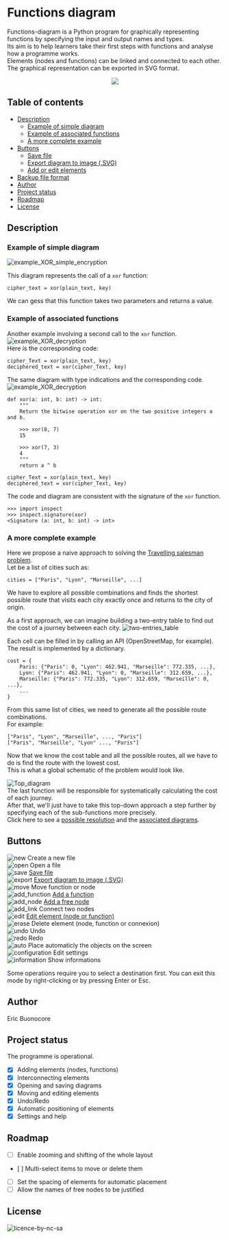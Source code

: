 # Functions diagram

Functions-diagram is a Python program for graphically representing functions by specifying the input and output names and types.  
Its aim is to help learners take their first steps with functions and analyse how a programme works.  
Elements (nodes and functions) can be linked and connected to each other.   
The graphical representation can be exported in SVG format.  
 
<div style="text-align: center">
    <a href="https://github.com/ebuonocore/functions_diagram">
        <img src="readme/assets/logo_fd_dark_bckgd.svg">
    </a>
</div>


## Table of contents
* [Description](#description)
  * [Example of simple diagram](#example-of-simple-diagram)
  * [Example of associated functions](#example-of-associated-functions)
  * [A more complete example](#a-more-complete-example)
* [Buttons](#buttons)
  * [Save file](readme/save_diagram.md)     
  * [Export diagram to image (.SVG)](readme/export_SVG.md)
  * [Add or edit elements](readme/add_edit_elements.md)  
* [Backup file format](#backup-file-format)
* [Author](#author)
* [Project status](#project-status)
* [Roadmap](#roadmap)
* [License](#license)

## Description
### Example of simple diagram
![example_XOR_simple_encryption](/readme/assets/example_XOR_simple_encryption.svg)  

This diagram represents the call of a <code>xor</code> function:  
```{python} 
cipher_text = xor(plain_text, key)
```
We can gess that this function takes two parameters and returns a value.
### Example of associated functions  
Another example involving a second call to the <code>xor</code> function.  
![example_XOR_decryption](/readme/assets/example_XOR_decryption.svg)  
Here is the corresponding code:
```{python} 
cipher_Text = xor(plain_text, key)
deciphered_text = xor(cipher_Text, key)
```

The same diagram with type indications and the corresponding code.  
![example_XOR_decryption](/readme/assets/example_XOR_decryption_type_hints.svg)  

```{python} 
def xor(a: int, b: int) -> int:
    """
    Return the bitwise operation xor on the two positive integers a and b.

    >>> xor(8, 7)
    15

    >>> xor(7, 3)
    4
    """
    return a ^ b

cipher_Text = xor(plain_text, key)
deciphered_text = xor(cipher_Text, key)
```

The code and diagram are consistent with the signature of the <code>xor</code> function.  
```{python} 
>>> import inspect
>>> inspect.signature(xor)
<Signature (a: int, b: int) -> int>
```

### A more complete example
Here we propose a naive approach to solving the [Travelling salesman problem](https://en.wikipedia.org/wiki/Travelling_salesman_problem).  
Let be a list of cities such as:
```{python} 
cities = ["Paris", "Lyon", "Marseille", ...]
```
We have to explore all possible combinations and finds the shortest possible route that visits each city exactly once and returns to the city of origin.

As a first approach, we can imagine building a two-entry table to find out the cost of a journey between each city.
![two-entries_table](/readme/TSP_example/assets/TSP_two_entries_table.png)  

Each cell can be filled in by calling an API (OpenStreetMap, for example). The result is implemented by a dictionary.

```{python} 
cost = {
    Paris: {"Paris": 0, "Lyon": 462.941, "Marseille": 772.335, ...},
    Lyon: {"Paris": 462.941, "Lyon": 0, "Marseille": 312.659, ...},
    Marseille: {"Paris": 772.335, "Lyon": 312.659, "Marseille": 0, ...},
    ...
}
```
From this same list of cities, we need to generate all the possible route combinations.  
For example:
```{python} 
["Paris", "Lyon", "Marseille", ..., "Paris"]
["Paris", "Marseille", "Lyon" ..., "Paris"]
```
Now that we know the cost table and all the possible routes, all we have to do is find the route with the lowest cost.  
This is what a global schematic of the problem would look like.  

![Top_diagram](/readme/TSP_example/assets/TSP_diagram.svg)  
The last function will be responsible for systematically calculating the cost of each journey.  
After that, we'll just have to take this top-down approach a step further by specifying each of the sub-functions more precisely.  
Click here to see a [possible resolution](/readme/TSP_example/) and the [associated diagrams](/readme/TSP_example/assets/).  

## Buttons
![new](/images/new.png) Create a new file  
![open](/images/open.png) Open a file  
![save](/images/save.png) [Save file](readme/save_diagram.md)     
![export](/images/export.png) [Export diagram to image (.SVG)](readme/export_SVG.md)  
![move](/images/move.png) Move function or node  
![add_function](/images/add_function.png) [Add a function](readme/add_edit_elements.md#function)  
![add_node](/images/add_node.png) [Add a free node](readme/add_edit_elements.md#node)    
![add_link](/images/add_link.png) Connect two nodes  
![edit](/images/edit.png) [Edit element (node or function)](readme/add_edit_elements.md)    
![erase](/images/erase.png) Delete element (node, function or connexion)  
![undo](/images/undo.png) Undo  
![redo](/images/redo.png) Redo  
![auto](/images/auto.png) Place automaticly the objects on the screen  
![configuration](/images/configuration.png) Edit settings  
![information](/images/information.png) Show informations  

Some operations require you to select a destination first. You can exit this mode by right-clicking or by pressing Enter or Esc.

## Author
Eric Buonocore

## Project status
The programme is operational.
- [x] Adding elements (nodes, functions)
- [x] Interconnecting elements
- [x] Opening and saving diagrams
- [x] Moving and editing elements
- [x] Undo/Redo
- [x] Automatic positioning of elements
- [x] Settings and help

## Roadmap
- [ ] Enable zooming and shifting of the whole layout  
- [ ] Multi-select items to move or delete them  
- [ ] Set the spacing of elements for automatic placement  
- [ ] Allow the names of free nodes to be justified  

## License

![licence-by-nc-sa](/images/licence-by-nc-sa.png)